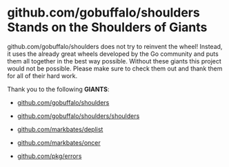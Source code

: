 # github.com/gobuffalo/shoulders Stands on the Shoulders of Giants

github.com/gobuffalo/shoulders does not try to reinvent the wheel! Instead, it uses the already great wheels developed by the Go community and puts them all together in the best way possible. Without these giants this project would not be possible. Please make sure to check them out and thank them for all of their hard work.

Thank you to the following **GIANTS**:


* [github.com/gobuffalo/shoulders](https://godoc.org/github.com/gobuffalo/shoulders)

* [github.com/gobuffalo/shoulders/shoulders](https://godoc.org/github.com/gobuffalo/shoulders/shoulders)

* [github.com/markbates/deplist](https://godoc.org/github.com/markbates/deplist)

* [github.com/markbates/oncer](https://godoc.org/github.com/markbates/oncer)

* [github.com/pkg/errors](https://godoc.org/github.com/pkg/errors)
